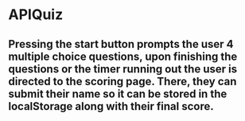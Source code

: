 # APIQuiz

## Pressing the start button prompts the user 4 multiple choice questions, upon finishing the questions or the timer running out the user is directed to the scoring page. There, they can submit their name so it can be stored in the localStorage along with their final score. 

